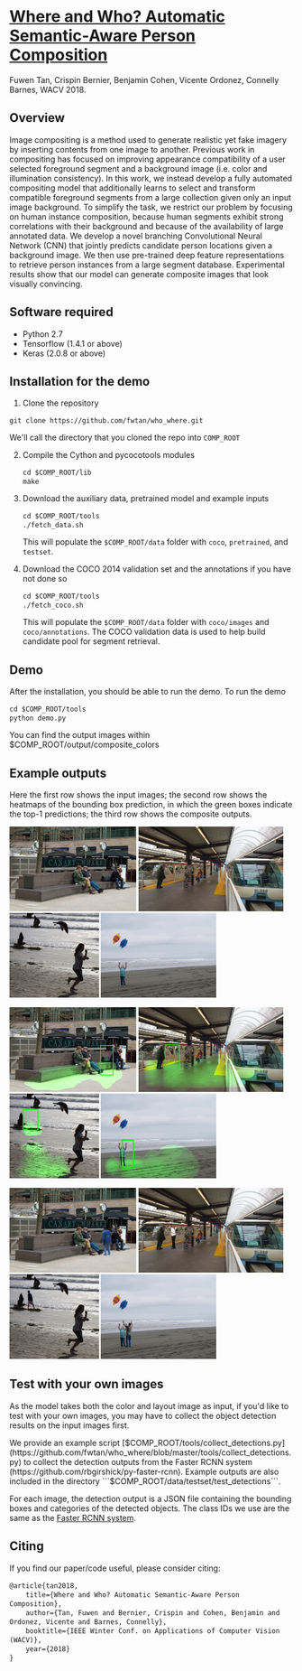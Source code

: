 # [Where and Who? Automatic Semantic-Aware Person Composition](https://arxiv.org/abs/1706.01021)
Fuwen Tan, Crispin Bernier, Benjamin Cohen, Vicente Ordonez, Connelly Barnes, WACV 2018.


## Overview
Image compositing is a method used to generate realistic yet fake imagery by inserting contents from one image to another. Previous work in compositing has focused on improving appearance compatibility of a user selected foreground segment and a background image (i.e. color and illumination consistency). In this work, we instead develop a fully automated compositing model that additionally learns to select and transform compatible foreground segments from a large collection given only an input image background. To simplify the task, we restrict our problem by focusing on human instance composition, because human segments exhibit strong correlations with their background and because of the availability of large annotated data. We develop a novel branching Convolutional Neural Network (CNN) that jointly predicts candidate person locations given a background image. We then use pre-trained deep feature representations to retrieve person instances from a large segment database. Experimental results show that our model can generate composite images that look visually convincing. 

## Software required
 - Python 2.7
 - Tensorflow (1.4.1 or above)
 - Keras (2.0.8 or above)

## Installation for the demo

1. Clone the repository
  ```Shell
  git clone https://github.com/fwtan/who_where.git
  ```
  We'll call the directory that you cloned the repo into `COMP_ROOT`


2. Compile the Cython and pycocotools modules
    ```Shell
    cd $COMP_ROOT/lib
    make
    ```

3. Download the auxiliary data, pretrained model and example inputs
    ```Shell
    cd $COMP_ROOT/tools
    ./fetch_data.sh
    ```
    This will populate the `$COMP_ROOT/data` folder with `coco`, `pretrained`, and `testset`. 


4. Download the COCO 2014 validation set and the annotations if you have not done so
    ```Shell
    cd $COMP_ROOT/tools
    ./fetch_coco.sh
    ```
    This will populate the `$COMP_ROOT/data` folder with `coco/images` and `coco/annotations`. 
    The COCO validation data is used to help build candidate pool for segment retrieval.


## Demo

After the installation, you should be able to run the demo.
To run the demo
```Shell
cd $COMP_ROOT/tools
python demo.py
```
You can find the output images within $COMP_ROOT/output/composite_colors

## Example outputs
Here the first row shows the input images; 
the second row shows the heatmaps of the bounding box prediction, in which the green boxes indicate the top-1 predictions;
the third row shows the composite outputs.

<img src='data/examples/1159362.jpg' height="150"/> <img src='data/examples/1159471.jpg' height="150"/> <img src='data/examples/2356456.jpg' height="150"/> <img src='data/examples/2319029.jpg' height="150"/> 

<img src='data/examples/0000_1159362_ol.jpg' height="150"/> <img src='data/examples/0000_1159471_ol.jpg' height="150"/> <img src='data/examples/0000_2356456_ol.jpg' height="150"/> <img src='data/examples/0000_2319029_ol.jpg' height="150"/> 

<img src='data/examples/1159362_00_00_000000255753.jpg' height="150"/> <img src='data/examples/1159471_00_00_000000204017.jpg' height="150"/> <img src='data/examples/2356456_00_00_000002154206.jpg' height="150"/> <img src='data/examples/2319029_00_00_000000430780.jpg' height="150"/> 

## Test with your own images
As the model takes both the color and layout image as input, if you'd like to test with your own images, you may have to collect the object detection results on the input images first.

We provide an example script [$COMP_ROOT/tools/collect_detections.py](https://github.com/fwtan/who_where/blob/master/tools/collect_detections.py) to collect the detection outputs from the Faster RCNN system (https://github.com/rbgirshick/py-faster-rcnn). 
Example outputs are also included in the directory ```$COMP_ROOT/data/testset/test_detections```.

For each image, the detection output is a JSON file containing the bounding boxes and categories of the detected objects. The class IDs we use are the same as the [Faster RCNN system](https://github.com/rbgirshick/py-faster-rcnn). 


## Citing

If you find our paper/code useful, please consider citing:

	@article{tan2018,
        title={Where and Who? Automatic Semantic-Aware Person Composition},
        author={Tan, Fuwen and Bernier, Crispin and Cohen, Benjamin and Ordonez, Vicente and Barnes, Connelly},
        booktitle={IEEE Winter Conf. on Applications of Computer Vision (WACV)},
        year={2018}
    }




